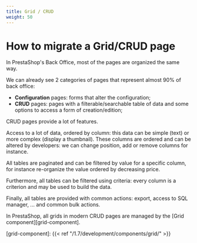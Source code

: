 ```yaml
---
title: Grid / CRUD
weight: 50
---
```


# How to migrate a Grid/CRUD page

In PrestaShop's Back Office, most of the pages are organized the same way.

We can already see 2 categories of pages that represent almost 90% of back office:

* **Configuration** pages: forms that alter the configuration;
* **CRUD** pages: pages with a filterable/searchable table of data and some options to access a form of creation/edition;

CRUD pages provide a lot of features.

Access to a lot of data, ordered by column: this data can be simple (text) or more complex (display a thumbnail).
These columns are ordered and can be altered by developers: we can change position, add or remove columns for instance.

All tables are paginated and can be filtered by value for a specific column, for instance re-organize the value ordered by decreasing price.

Furthermore, all tables can be filtered using criteria: every column is a criterion and may be used to build the data.

Finally, all tables are provided with common actions: export, access to SQL manager, ... and common bulk actions.

In PrestaShop, all grids in modern CRUD pages are managed by the [Grid component][grid-component].

[grid-component]: {{< ref "/1.7/development/components/grid/" >}}
